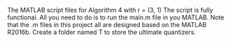 The MATLAB script files for Algorithm 4 with r = (3, 1) The script is fully functional. All you need to do is to run the main.m file in you MATLAB. Note that the .m files in this project all are designed based on the MATLAB R2016b. Create a folder named T to store the ultimate quantizers. 

